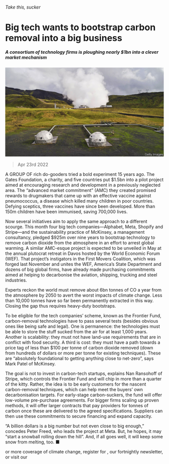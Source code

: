 ###### Take this, sucker

# Big tech wants to bootstrap carbon removal into a big business 

##### A consortium of technology firms is ploughing nearly $1bn into a clever market mechanism 

![image](images/20220423_WBP001_0.jpg) 

> Apr 23rd 2022 

A GROUP OF rich do-gooders tried a bold experiment 15 years ago. The Gates Foundation, a charity, and five countries put $1.5bn into a pilot project aimed at encouraging research and development in a previously neglected area. The “advanced market commitment” (AMC) they created promised rewards to drugmakers that came up with an effective vaccine against pneumococcus, a disease which killed many children in poor countries. Defying sceptics, three vaccines have since been developed. More than 150m children have been immunised, saving 700,000 lives.

Now several initiatives aim to apply the same approach to a different scourge. This month four big tech companies—Alphabet, Meta, Shopify and Stripe—and the sustainability practice of McKinsey, a management consultancy, pledged $925m over nine years to bootstrap technology to remove carbon dioxide from the atmosphere in an effort to arrest global warming. A similar AMC-esque project is expected to be unveiled in May at the annual plutocrat retreat in Davos hosted by the World Economic Forum (WEF). That project’s instigators in the First Movers Coalition, which was forged last November and unites the WEF, America’s State Department and dozens of big global firms, have already made purchasing commitments aimed at helping to decarbonise the aviation, shipping, trucking and steel industries.


Experts reckon the world must remove about 6bn tonnes of CO a year from the atmosphere by 2050 to avert the worst impacts of climate change. Less than 10,000 tonnes have so far been permanently extracted in this way. Closing the gap thus requires heavy-duty bootstraps.

To be eligible for the tech companies’ scheme, known as the Frontier Fund, carbon-removal technologies have to pass several tests (besides obvious ones like being safe and legal). One is permanence: the technologies must be able to store the stuff sucked from the air for at least 1,000 years. Another is scalability: they must not have land-use requirements that are in conflict with food security. A third is cost: they must have a path towards a price tag of less than $100 per tonne of carbon dioxide removed (down from hundreds of dollars or more per tonne for existing techniques). These are “absolutely foundational to getting anything close to net-zero”, says Mark Patel of McKinsey.

The goal is not to invest in carbon-tech startups, explains Nan Ransohoff of Stripe, which controls the Frontier Fund and will chip in more than a quarter of the kitty. Rather, the idea is to be early customers for the nascent carbon-removal techniques, which can help meet the buyers’ own decarbonisation targets. For early-stage carbon-suckers, the fund will offer low-volume pre-purchase agreements. For bigger firms scaling up proven methods, it will offer larger contracts that pay providers for tonnes of carbon once these are delivered to the agreed specifications. Suppliers can then use these commitments to secure financing and expand capacity.

“A billion dollars is a big number but not even close to big enough,” concedes Peter Freed, who leads the project at Meta. But, he hopes, it may “start a snowball rolling down the hill”. And, if all goes well, it will keep some snow from melting, too. ■

or more coverage of climate change, register for , our fortnightly newsletter, or visit our 

